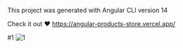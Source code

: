 This project was generated with Angular CLI version 14


Check it out  ❤️
https://angular-products-store.vercel.app/


#1
![1](https://user-images.githubusercontent.com/57998761/172536572-cbec5d54-ae56-436d-8ee4-0b106c792f51.png) 


